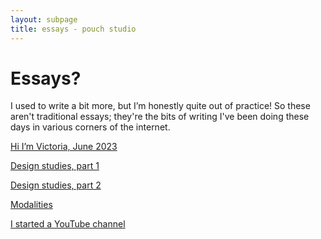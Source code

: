 ```yaml
---
layout: subpage
title: essays - pouch studio
---
```


# Essays?

I used to write a bit more, but I’m honestly quite out of practice!
So these aren't traditional essays; they're the bits of writing I've been doing these days in various corners of the internet.

[Hi I’m Victoria, June 2023](https://arc.net/e/58591A81-ECA3-4E29-A952-C6CCFDFFDD8A)

[Design studies, part 1](https://vrklovespaper.substack.com/p/how-are-those-design-studies-going-bc5)

[Design studies, part 2](https://vrk.mmm.page/fall2023curriculum_revisited)

[Modalities](https://mmm.page/vrk.compclub_sept11)

[I started a YouTube channel](https://www.vrk.dev/2022/09/27/i-made-a-youtube-channel-the-b-side-announcement/)